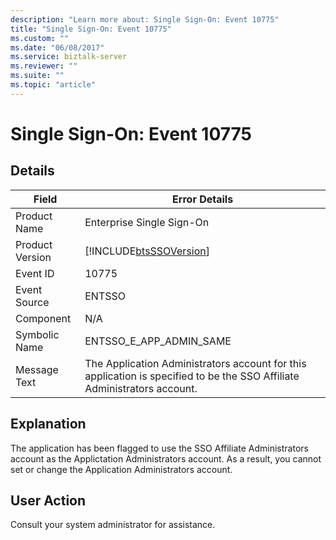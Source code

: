 ```yaml
---
description: "Learn more about: Single Sign-On: Event 10775"
title: "Single Sign-On: Event 10775"
ms.custom: ""
ms.date: "06/08/2017"
ms.service: biztalk-server
ms.reviewer: ""
ms.suite: ""
ms.topic: "article"
---
```

# Single Sign-On: Event 10775
## Details  
  
| Field | Error Details |
|-----------------|--------------------------------------------------------------------------------------------------------------------------|
|  Product Name   |                                                Enterprise Single Sign-On                                                 |
| Product Version |                                [!INCLUDE[btsSSOVersion](../includes/btsssoversion-md.md)]                                |
|    Event ID     |                                                          10775                                                           |
|  Event Source   |                                                          ENTSSO                                                          |
|    Component    |                                                           N/A                                                            |
|  Symbolic Name  |                                                 ENTSSO_E_APP_ADMIN_SAME                                                  |
|  Message Text   | The Application Administrators account for this application is specified to be the SSO Affiliate Administrators account. |
  
## Explanation  
 The application has been flagged to use the SSO Affiliate Administrators account as the Applictation Administrators account. As a result, you cannot set or change the Application Administrators account.  
  
## User Action  
 Consult your system administrator for assistance.
